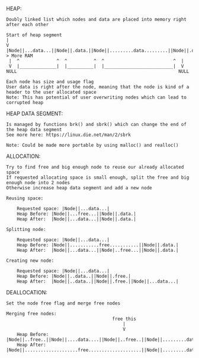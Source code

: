 HEAP:

	Doubly linked list which nodes and data are placed into memory right after each other

	Start of heap segment
	|
	V
	|Node||...data...||Node||.data.||Node||.........data.........||Node||.data.|-> More RAM
	 |  ^              ^  ^          ^  ^                          ^  |
	 V  |______________|  |__________|  |__________________________|  V
	NULL                                                             NULL

	Each node has size and usage flag
	User data is right after the node, meaning that the node is kind of a header to the user allocated space
	Note: This has potential of user overwriting nodes which can lead to corrupted heap
	
HEAP DATA SEGMENT:

	Is managed by functions brk() and sbrk() which can change the end of the heap data segment
	See more here: https://linux.die.net/man/2/sbrk

	Note: Could be made more portable by using malloc() and realloc()

ALLOCATION:

	Try to find free and big enough node to reuse our already allocated space
	If requested allocating space is small enough, split the free and big enough node into 2 nodes
	Otherwise increase heap data segment and add a new node

	Reusing space:

		Requested space: |Node||...data...|
		Heap Before: |Node||...free...||Node||.data.|
		Heap After:  |Node||...data...||Node||.data.|

	Splitting node:

		Requested space: |Node||...data...|
		Heap Before: |Node||...........free...........||Node||.data.|
		Heap After:  |Node||...data...||Node|..free...||Node||.data.|

	Creating new node:

		Requested space: |Node||...data...|
		Heap Before: |Node||..data..||Node||.free.|
		Heap After:  |Node||..data..||Node||.free.||Node||...data...|

DEALLOCATION:

	Set the node free flag and merge free nodes

	Merging free nodes:
		                                    free this
		                                        |
	                                            V
		Heap Before: |Node||..free..||Node||....data....||Node||..free..||Node||.........data.........|
		Heap After:  |Node||....................free....................||Node||.........data.........|
